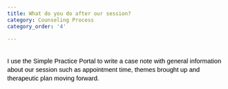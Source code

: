 ```yaml
---
title: What do you do after our session?
category: Counseling Process
category_order: '4'

---
```

<p dir="ltr" style="line-height: 1.38; margin-top: 0pt; margin-bottom: 0pt;">&nbsp;</p>
<p dir="ltr" style="line-height: 1.38; margin-top: 0pt; margin-bottom: 0pt;"><span style="font-size: 11pt; font-family: Arial; color: #000000; background-color: transparent; font-weight: 400; font-style: normal; font-variant: normal; text-decoration: none; vertical-align: baseline; white-space: pre-wrap;">I use the Simple Practice Portal to write a case note with general information about our session such as appointment time, themes brought up and therapeutic plan moving forward. </span></p>
<p dir="ltr" style="line-height: 1.38; margin-top: 0pt; margin-bottom: 0pt;" role="presentation">&nbsp;</p>

